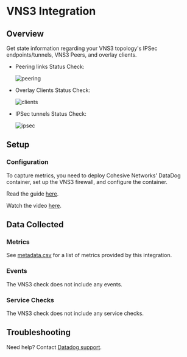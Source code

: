 # VNS3 Integration

## Overview

Get state information regarding your VNS3 topology's IPSec endpoints/tunnels, VNS3 Peers, and overlay clients.

- Peering links Status Check:

  ![peering][1]

- Overlay Clients Status Check:

  ![clients][2]

- IPSec tunnels Status Check:

  ![ipsec][3]

## Setup

### Configuration

To capture metrics, you need to deploy Cohesive Networks' DataDog container, set up the VNS3 firewall, and configure the container.

Read the guide [here][4].

Watch the video [here][5].

## Data Collected

### Metrics

See [metadata.csv][6] for a list of metrics provided by this integration.

### Events

The VNS3 check does not include any events.

### Service Checks

The VNS3 check does not include any service checks.

## Troubleshooting

Need help? Contact [Datadog support][7].

[1]: https://raw.githubusercontent.com/DataDog/integrations-extras/master/vns3/images/peering.png
[2]: https://raw.githubusercontent.com/DataDog/integrations-extras/master/vns3/images/clients.png
[3]: https://raw.githubusercontent.com/DataDog/integrations-extras/master/vns3/images/ipsec.png
[4]: https://cohesive.net/dnld/Cohesive-Networks_VNS3-DataDog-Container-Guide.pdf
[5]: https://youtu.be/sTCgCG3m4vk
[6]: https://github.com/DataDog/integrations-extras/blob/master/vns3/metadata.csv
[7]: https://docs.datadoghq.com/help
